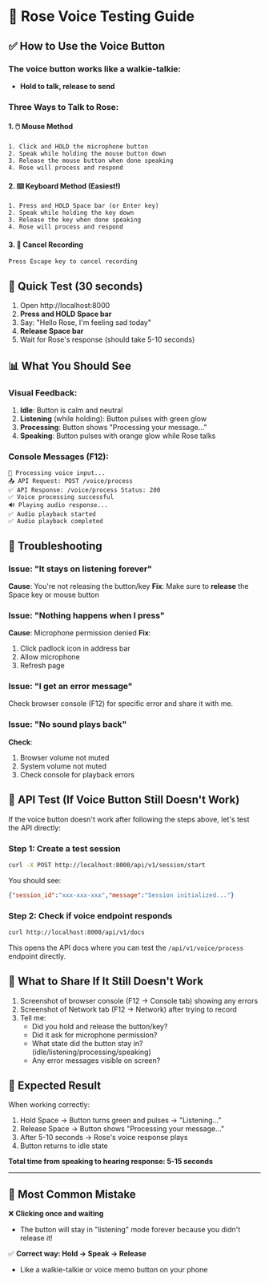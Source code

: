 # 🎤 Rose Voice Testing Guide

## ✅ How to Use the Voice Button

### The voice button works like a walkie-talkie:
- **Hold to talk, release to send**

### Three Ways to Talk to Rose:

#### 1. 🖱️ Mouse Method
```
1. Click and HOLD the microphone button
2. Speak while holding the mouse button down
3. Release the mouse button when done speaking
4. Rose will process and respond
```

#### 2. ⌨️ Keyboard Method (Easiest!)
```
1. Press and HOLD Space bar (or Enter key)
2. Speak while holding the key down
3. Release the key when done speaking
4. Rose will process and respond
```

#### 3. 🚫 Cancel Recording
```
Press Escape key to cancel recording
```

## 🎯 Quick Test (30 seconds)

1. Open http://localhost:8000
2. **Press and HOLD Space bar**
3. Say: "Hello Rose, I'm feeling sad today"
4. **Release Space bar**
5. Wait for Rose's response (should take 5-10 seconds)

## 📊 What You Should See

### Visual Feedback:
1. **Idle**: Button is calm and neutral
2. **Listening** (while holding): Button pulses with green glow
3. **Processing**: Button shows "Processing your message..."
4. **Speaking**: Button pulses with orange glow while Rose talks

### Console Messages (F12):
```
🎤 Processing voice input...
📤 API Request: POST /voice/process
✅ API Response: /voice/process Status: 200
✅ Voice processing successful
🔊 Playing audio response...
✅ Audio playback started
✅ Audio playback completed
```

## 🐛 Troubleshooting

### Issue: "It stays on listening forever"
**Cause**: You're not releasing the button/key
**Fix**: Make sure to **release** the Space key or mouse button

### Issue: "Nothing happens when I press"
**Cause**: Microphone permission denied
**Fix**:
1. Click padlock icon in address bar
2. Allow microphone
3. Refresh page

### Issue: "I get an error message"
Check browser console (F12) for specific error and share it with me.

### Issue: "No sound plays back"
**Check**:
1. Browser volume not muted
2. System volume not muted
3. Check console for playback errors

## 🧪 API Test (If Voice Button Still Doesn't Work)

If the voice button doesn't work after following the steps above, let's test the API directly:

### Step 1: Create a test session
```bash
curl -X POST http://localhost:8000/api/v1/session/start
```

You should see:
```json
{"session_id":"xxx-xxx-xxx","message":"Session initialized..."}
```

### Step 2: Check if voice endpoint responds
```bash
curl http://localhost:8000/api/v1/docs
```

This opens the API docs where you can test the `/api/v1/voice/process` endpoint directly.

## 📸 What to Share If It Still Doesn't Work

1. Screenshot of browser console (F12 → Console tab) showing any errors
2. Screenshot of Network tab (F12 → Network) after trying to record
3. Tell me:
   - Did you hold and release the button/key?
   - Did it ask for microphone permission?
   - What state did the button stay in? (idle/listening/processing/speaking)
   - Any error messages visible on screen?

## 🎉 Expected Result

When working correctly:
1. Hold Space → Button turns green and pulses → "Listening..."
2. Release Space → Button shows "Processing your message..."
3. After 5-10 seconds → Rose's voice response plays
4. Button returns to idle state

**Total time from speaking to hearing response: 5-15 seconds**

---

## 🚨 Most Common Mistake

❌ **Clicking once and waiting**
- The button will stay in "listening" mode forever because you didn't release it!

✅ **Correct way: Hold → Speak → Release**
- Like a walkie-talkie or voice memo button on your phone
